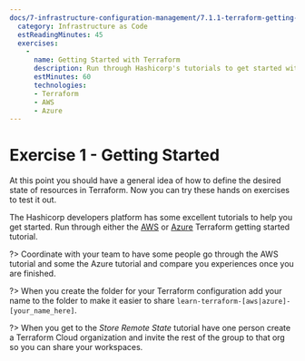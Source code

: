 ```yaml
---
docs/7-infrastructure-configuration-management/7.1.1-terraform-getting-started.md:
  category: Infrastructure as Code
  estReadingMinutes: 45
  exercises:
    -
      name: Getting Started with Terraform
      description: Run through Hashicorp's tutorials to get started with either AWS or Azure. Share your experiences and learnings with your team.
      estMinutes: 60
      technologies:
      - Terraform
      - AWS
      - Azure
---
```


# Exercise 1 - Getting Started

At this point you should have a general idea of how to define the desired state of resources in Terraform. Now you can try these hands on exercises to test it out.

The Hashicorp developers platform has some excellent tutorials to help you get started. Run through either the [AWS](https://developer.hashicorp.com/terraform/tutorials/aws-get-started) or [Azure](https://developer.hashicorp.com/terraform/tutorials/azure-get-started) Terraform getting started tutorial.

?> Coordinate with your team to have some people go through the AWS tutorial and some the Azure tutorial and compare you experiences once you are finished.

?> When you create the folder for your Terraform configuration add your name to the folder to make it easier to share `learn-terraform-[aws|azure]-[your_name_here]`.

?> When you get to the *Store Remote State* tutorial have one person create a Terraform Cloud organization and invite the rest of the group to that org so you can share your workspaces.
